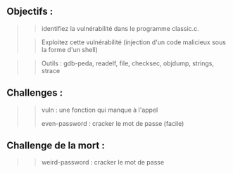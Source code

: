 ## Objectifs : 
>> identifiez la vulnérabilité dans le programme classic.c.
>
>> Exploitez cette vulnérabilité (injection d'un code malicieux sous la forme d'un shell)

>> Outils : gdb-peda, readelf, file, checksec, objdump, strings, strace

## Challenges :
>> vuln : une fonction qui manque à l'appel
>> 
>> even-password : cracker le mot de passe (facile)

## Challenge de la mort :
>>weird-password : cracker le mot de passe
